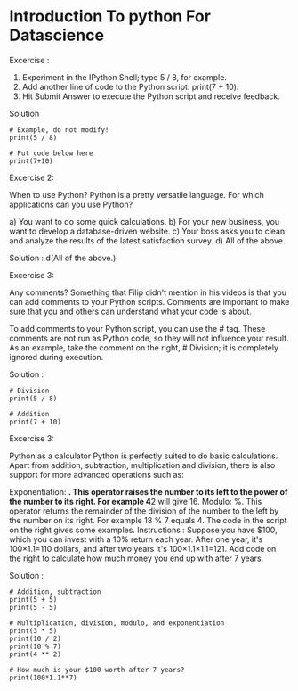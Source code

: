 # Introduction To python For Datascience

Excercise :

1) Experiment in the IPython Shell; type 5 / 8, for example.
2) Add another line of code to the Python script: print(7 + 10).
3) Hit Submit Answer to execute the Python script and receive feedback.

Solution
````
# Example, do not modify!
print(5 / 8)

# Put code below here
print(7+10)

````

Excercise 2:

When to use Python?
Python is a pretty versatile language. For which applications can you use Python?

a) You want to do some quick calculations.
b) For your new business, you want to develop a database-driven website.
c) Your boss asks you to clean and analyze the results of the latest satisfaction survey.
d) All of the above.

Solution : d(All of the above.)

Excercise 3:

Any comments?
Something that Filip didn't mention in his videos is that you can add comments to your Python scripts. Comments are important to make sure that you and others can understand what your code is about.

To add comments to your Python script, you can use the # tag. These comments are not run as Python code, so they will not influence your result. As an example, take the comment on the right, # Division; it is completely ignored during execution.

Solution : 
````
# Division
print(5 / 8)

# Addition
print(7 + 10)

````

Excercise 3:

Python as a calculator
Python is perfectly suited to do basic calculations. Apart from addition, subtraction, multiplication and division, there is also support for more advanced operations such as:

Exponentiation: **. This operator raises the number to its left to the power of the number to its right. For example 4**2 will give 16.
Modulo: %. This operator returns the remainder of the division of the number to the left by the number on its right. For example 18 % 7 equals 4.
The code in the script on the right gives some examples.
Instructions : 
Suppose you have $100, which you can invest with a 10% return each year. After one year, it's 100×1.1=110 dollars, and after two years it's 100×1.1×1.1=121. Add code on the right to calculate how much money you end up with after 7 years.

Solution : 
````
# Addition, subtraction
print(5 + 5)
print(5 - 5)

# Multiplication, division, modulo, and exponentiation
print(3 * 5)
print(10 / 2)
print(18 % 7)
print(4 ** 2)

# How much is your $100 worth after 7 years?
print(100*1.1**7)

````
